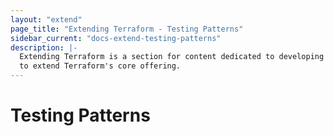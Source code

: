 ```yaml
---
layout: "extend"
page_title: "Extending Terraform - Testing Patterns"
sidebar_current: "docs-extend-testing-patterns"
description: |-
  Extending Terraform is a section for content dedicated to developing Plugins
  to extend Terraform's core offering.
---
```


# Testing Patterns
